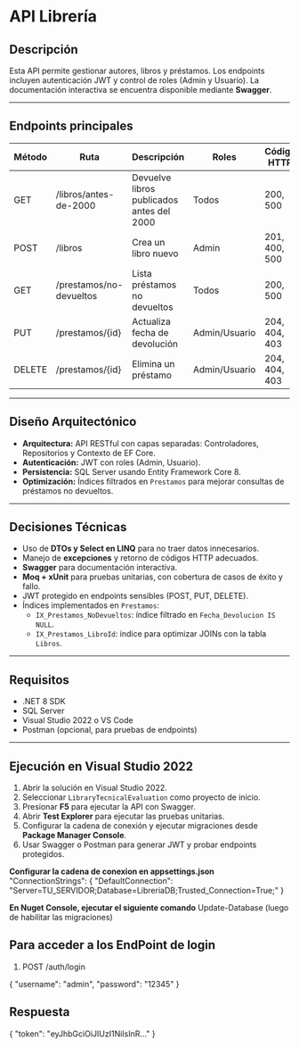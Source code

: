 ﻿# API Librería

## Descripción
Esta API permite gestionar autores, libros y préstamos. Los endpoints incluyen autenticación JWT y control de roles (Admin y Usuario). 
La documentación interactiva se encuentra disponible mediante **Swagger**.

---

## Endpoints principales

| Método | Ruta | Descripción | Roles | Código HTTP |
|--------|-----|------------|-------|------------|
| GET    | /libros/antes-de-2000 | Devuelve libros publicados antes del 2000 | Todos | 200, 500 |
| POST   | /libros | Crea un libro nuevo | Admin | 201, 400, 500 |
| GET    | /prestamos/no-devueltos | Lista préstamos no devueltos | Todos | 200, 500 |
| PUT    | /prestamos/{id} | Actualiza fecha de devolución | Admin/Usuario | 204, 404, 403 |
| DELETE | /prestamos/{id} | Elimina un préstamo | Admin/Usuario | 204, 404, 403 |

---

## Diseño Arquitectónico

- **Arquitectura:** API RESTful con capas separadas: Controladores, Repositorios y Contexto de EF Core.
- **Autenticación:** JWT con roles (Admin, Usuario).
- **Persistencia:** SQL Server usando Entity Framework Core 8.
- **Optimización:** Índices filtrados en `Prestamos` para mejorar consultas de préstamos no devueltos.

---

## Decisiones Técnicas

- Uso de **DTOs y Select en LINQ** para no traer datos innecesarios.
- Manejo de **excepciones** y retorno de códigos HTTP adecuados.
- **Swagger** para documentación interactiva.
- **Moq + xUnit** para pruebas unitarias, con cobertura de casos de éxito y fallo.
- JWT protegido en endpoints sensibles (POST, PUT, DELETE).
- Índices implementados en `Prestamos`:
  - `IX_Prestamos_NoDevueltos`: índice filtrado en `Fecha_Devolucion IS NULL`.
  - `IX_Prestamos_LibroId`: índice para optimizar JOINs con la tabla `Libros`.

---

## Requisitos

- .NET 8 SDK
- SQL Server
- Visual Studio 2022 o VS Code
- Postman (opcional, para pruebas de endpoints)

---

## Ejecución en Visual Studio 2022

1. Abrir la solución en Visual Studio 2022.
2. Seleccionar `LibraryTecnicalEvaluation` como proyecto de inicio.
3. Presionar **F5** para ejecutar la API con Swagger.
4. Abrir **Test Explorer** para ejecutar las pruebas unitarias.
5. Configurar la cadena de conexión y ejecutar migraciones desde **Package Manager Console**.
6. Usar Swagger o Postman para generar JWT y probar endpoints protegidos.

**Configurar la cadena de conexion en appsettings.json**
 "ConnectionStrings": {
   "DefaultConnection": "Server=TU_SERVIDOR;Database=LibreriaDB;Trusted_Connection=True;"
 }

**En Nuget Console, ejecutar el siguiente comando**
	Update-Database (luego de habilitar las migraciones)


## Para acceder a los EndPoint de login

1. POST /auth/login
	
{
    "username": "admin",
    "password": "12345"
}

## Respuesta

{
    "token": "eyJhbGciOiJIUzI1NiIsInR..."
}

 